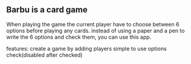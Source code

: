 ## Barbu is a card game
When playing the game the current player have to choose between 6 options before playing any cards.
instead of using a paper and a pen to write the 6 options and check them, you can use this app.

features:
create a game by adding players
simple to use options check(disabled after checked)
